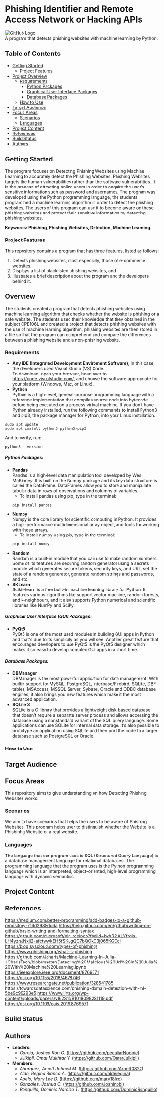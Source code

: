 # Phishing Identifier and Remote Access Network or Hacking APIs
![GitHub Logo](https://github.com/SoftDesLab/P.I.R.A.N.H.A./blob/AldeRBA/logo.jpg) <br />
A program that detects phishing websites with machine learning by Python.

## Table of Contents

- [Getting Started](#getting-started) <br />
  - [Project Features](#project-features) <br />
- [Project Overview](#project-overview) <br />
  - [Requirements](#requirements) <br />
    - [Python Packages](#python-packages) <br />
    - [Graphical User Interface Packages](#graphical-user-interface-packages) <br />
    - [Database Packages](#database-packages) <br />
  - [How to Use](#how-to-use) <br />
 - [Target Audience](#target-audience) <br />
 - [Focus Areas](#focus-areas) <br />
    - [Scenarios](#scenarios) <br />
    - [Languages](#languages) <br />
 - [Project Content](#project-content) <br />
 - [References](#references) <br />
 - [Build Status](#build-status) <br />
 - [Authors](#authors) <br />
  
## Getting Started
The program focuses on Detecting Phishing Websites using Machine Learning to accurately detect the Phishing Websites. Phishing Websites targets the human vulnerabilities rather than the software vulnerabilities. It is the process of attracting online users in order to acquire the user’s sensitive information such as password and usernames. The program was developed using the Python programming language, the students programmed a machine learning algorithm in order to detect the phishing websites. The users of this program can use it to become aware on these phishing websites and protect their sensitive information by detecting phishing websites. 

**Keywords: Phishing, Phishing Websites, Detection, Machine Learning.**

### Project Features
This repository contains a program that has three features, listed as follows:
  1. Detects phishing websites, most especially, those of e-commerce websites,
  2. Displays a list of blacklisted phishing websites, and
  3. Illustrates a brief description about the program and the developers behind it.

## Overview
The students created a program that detects phishing websites using machine learning algorithm that checks whether the website is phishing or a safe website. The students used their knowledge that they obtained in the subject CPE106L and created a project that detects phishing websites with the use of machine learning algorithm, phishing websites are then stored in a file so that the program can comprehend and compare the differences between a phishing website and a non-phishing website. 

### Requirements
* **Any IDE (Integrated Development Enviroment Software)**, in this case, the developers used Visual Studio (VS) Code. <br />
To download, open your browser, head over to https://code.visualstudio.com/, and choose the software appropriate for your platform (Windows, Mac, or Linux).
* **Python** <br />
  Python is a high-level, general-purpose programming language with a reference implementation that compiles source code into bytecode before being executed on a process virtual machine.
  If you don't have Python already installed, run the following commands to install Python3 and pip3, the package manager for Python, into your Linux installation.
```
sudo apt update
sudo apt install python3 python3-pip3
```
And to verify, run:
```
python3 --version
```
##### Python Packages:
* **Pandas** <br />
  Pandas is a high-level data manipulation tool developed by Wes McKinney. It is built on the Numpy package and its key data structure     is called the DataFrame. DataFrames allow you to store and manipulate tabular data in rows of observations and columns of variables.
    - To install pandas using pip, type in the terminal:
    ```
    pip install pandas 
    ```
* **Numpy** <br />
  Numpy is the core library for scientific computing in Python. It provides a high-performance multidimensional array object, and         tools for working with these arrays.
    - To install numpy using pip, type in the terminal: 
    ```
    pip install numpy
    ```
* **Random** <br />
  Random is a built-in module that you can use to make random numbers. Some of its features are securing random generator using a secrets module which generates secure tokens, security keys, and URL, set the state of a random generator, generate random strings and passwords, and etc.
* **SKLearn** <br />
  Scikit-learn is a free built-in machine learning library for Python. It features various algorithms like support vector machine, random forests, and k-neighbours, and it also supports Python numerical and scientific libraries like NumPy and SciPy.
 
##### Graphical User Interface (GUI) Packages:
* **PyQt5** <br />
  PyQt5 is one of the most used modules in building GUI apps in Python and that's due to its simplicity as you will see. Another great feature that encourages developers to use PyQt5 is the PyQt5 designer which makes it so easy to develop complex GUI apps in a short time.

##### Database Packages:
* **DBManager** <br />
  DBManager is the most powerful application for data management. With builtin support for MySQL, PostgreSQL, Interbase/Firebird, SQLite, DBF tables, MSAccess, MSSQL Server, Sybase, Oracle and ODBC database engines, it also brings you new features which make it the most advanced application.
* **SQLite 3** <br />
  SQLite is a C library that provides a lightweight disk-based database that doesn’t require a separate server process and allows accessing the database using a nonstandard variant of the SQL query language. Some applications can use SQLite for internal data storage. It’s also possible to prototype an application using SQLite and then port the code to a larger database such as PostgreSQL or Oracle.

### How to Use
## Target Audience

## Focus Areas
This repository aims to give understanding on how Detecting Phishing Websites works.

### Scenarios
We aim to have scenarios that helps the users to be aware of Phishing Websites. This program helps user to distinguish whether the Website is a Phishinhg Website or a real website.

### Languages
The language that our program uses is SQL (Structured Query Language) is a database management language for relational databases. The programming language that the program uses is the Python programming language which is an interpreted, object-oriented, high-level programming language with dynamic semantics.

## Project Content
## References
  https://medium.com/better-programming/add-badges-to-a-github-repository-716d2988dc6a
  https://help.github.com/en/github/writing-on-github/basic-writing-and-formatting-syntax
  https://github.com/microsoft/nlp-recipes?fbclid=IwAR2IXLYfrqjs-LH4yznJNxlj2-afctwwkEH5fSKJgQC7bQOkC3j065KGDcI
  https://blog.syscloud.com/types-of-phishing/ 
  https://www.phishing.org/what-is-phishing 
  https://github.com/Jcharis/Machine-Learning-In-Julia-       JCharisTech/blob/master/Detecting%20Malicious%20Url%20In%20Julia%20With%20Machine%20Learning.ipynb
  https://ieeexplore.ieee.org/document/8769571
  https://doi.org/10.1155/2018/4678746 
  https://www.researchgate.net/publication/328541785 
  https://towardsdatascience.com/phishing-domain-detection-with-ml-5be9c99293e5 
  https://www.ijrte.org/wp-content/uploads/papers/v8i2S11/B10180982S1119.pdf 
  https://doi.org/10.1109/cais.2019.8769571 



## Build Status
## Authors
* **Leaders:** <br />
  * *Garcia, Joshua Ron G.* (https://github.com/peculiarNoobie)
  * *Julkipli, Omar Mukhtar Y.* (https://github.com/OmarJulkipli)
* **Members:** <br />
  * *Abarquez, Arnett Johneill M.* (https://github.com/Arnett0822)
  * *Alde, Regina Bianca A.* (https://github.com/alderegina)
  * *Apelo, Mary Lee D.* (https://github.com/mary18lee)
  * *Gonzales, Joshua C.* (https://github.com/Joshinobi)
  * *Ronquillo, Dominic Narciso T.* (https://github.com/DominicRonquillo)

